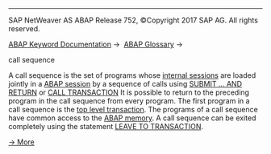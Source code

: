   

* * *

SAP NetWeaver AS ABAP Release 752, ©Copyright 2017 SAP AG. All rights reserved.

[ABAP Keyword Documentation](javascript:call_link\('abenabap.htm'\)) →  [ABAP Glossary](javascript:call_link\('abenabap_glossary.htm'\)) → 

call sequence

A call sequence is the set of programs whose [internal sessions](javascript:call_link\('abeninternal_session_glosry.htm'\) "Glossary Entry") are loaded jointly in a [ABAP session](javascript:call_link\('abenmain_session_glosry.htm'\) "Glossary Entry") by a sequence of calls using [SUBMIT ... AND RETURN](javascript:call_link\('abapsubmit.htm'\)) or [CALL TRANSACTION](javascript:call_link\('abapcall_transaction.htm'\)) It is possible to return to the preceding program in the call sequence from every program. The first program in a call sequence is the [top level transaction](javascript:call_link\('abentop_level_transaction_glosry.htm'\) "Glossary Entry"). The programs of a call sequence have common access to the [ABAP memory](javascript:call_link\('abenabap_memory_glosry.htm'\) "Glossary Entry"). A call sequence can be exited completely using the statement [LEAVE TO TRANSACTION](javascript:call_link\('abapleave_to_transaction.htm'\)).

[→ More](javascript:call_link\('abenabap_program_call.htm'\))